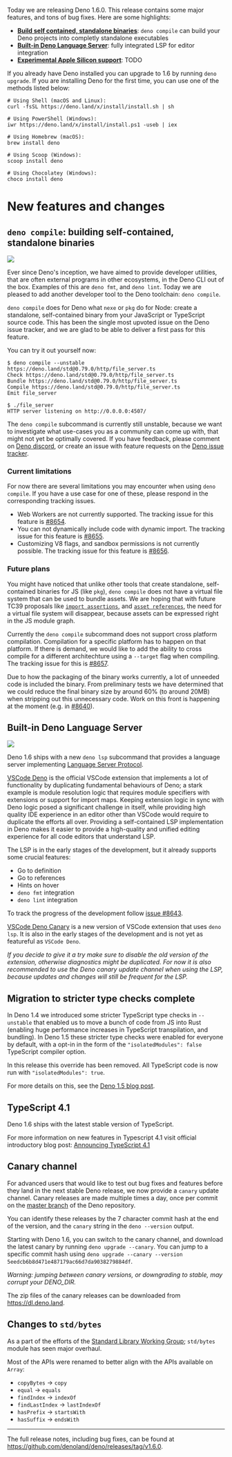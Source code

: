 Today we are releasing Deno 1.6.0. This release contains some major features,
and tons of bug fixes. Here are some highlights:

- [**Build self contained, standalone binaries**](#codedeno-compilecode-building-self-contained-standalone-binaries):
  `deno compile` can build your Deno projects into completly standalone
  executables
- [**Built-in Deno Language Server**](#built-in-deno-language-server): fully
  integrated LSP for editor integration
- [**Experimental Apple Silicon support**](#): TODO

If you already have Deno installed you can upgrade to 1.6 by running
`deno upgrade`. If you are installing Deno for the first time, you can use one
of the methods listed below:

```shell
# Using Shell (macOS and Linux):
curl -fsSL https://deno.land/x/install/install.sh | sh

# Using PowerShell (Windows):
iwr https://deno.land/x/install/install.ps1 -useb | iex

# Using Homebrew (macOS):
brew install deno

# Using Scoop (Windows):
scoop install deno

# Using Chocolatey (Windows):
choco install deno
```

# New features and changes

## `deno compile`: building self-contained, standalone binaries

<img src="/posts/v1.6/compile.gif">

Ever since Deno's inception, we have aimed to provide developer utilities, that
are often external programs in other ecosystems, in the Deno CLI out of the box.
Examples of this are `deno fmt`, and `deno lint`. Today we are pleased to add
another developer tool to the Deno toolchain: `deno compile`.

`deno compile` does for Deno what `nexe` or `pkg` do for Node: create a
standalone, self-contained binary from your JavaScript or TypeScript source
code. This has been the single most upvoted issue on the Deno issue tracker, and
we are glad to be able to deliver a first pass for this feature.

You can try it out yourself now:

```shell
$ deno compile --unstable https://deno.land/std@0.79.0/http/file_server.ts
Check https://deno.land/std@0.79.0/http/file_server.ts
Bundle https://deno.land/std@0.79.0/http/file_server.ts
Compile https://deno.land/std@0.79.0/http/file_server.ts
Emit file_server

$ ./file_server
HTTP server listening on http://0.0.0.0:4507/
```

The `deno compile` subcommand is currently still unstable, because we want to
investigate what use-cases you as a community can come up with, that might not
yet be optimally covered. If you have feedback, please comment on
[Deno discord](https://discord.gg/deno), or create an issue with feature
requests on the [Deno issue tracker](https://github.com/denoland/deno/issues).

### Current limitations

For now there are several limitations you may encounter when using
`deno compile`. If you have a use case for one of these, please respond in the
corresponding tracking issues.

- Web Workers are not currently supported. The tracking issue for this feature
  is [#8654](https://github.com/denoland/deno/issues/8654).
- You can not dynamically include code with dynamic import. The tracking issue
  for this feature is [#8655](https://github.com/denoland/deno/issues/8655).
- Customizing V8 flags, and sandbox permissions is not currently possible. The
  tracking issue for this feature is
  [#8656](https://github.com/denoland/deno/issues/8656).

### Future plans

You might have noticed that unlike other tools that create standalone,
self-contained binaries for JS (like `pkg`), `deno compile` does not have a
virtual file system that can be used to bundle assets. We are hoping that with
future TC39 proposals like
[`import assertions`](https://github.com/tc39/proposal-import-assertions), and
[`asset references`](https://github.com/tc39/proposal-asset-references), the
need for a virtual file system will disappear, because assets can be expressed
right in the JS module graph.

Currently the `deno compile` subcommand does not support cross platform
compilation. Compilation for a specific platform has to happen on that platform.
If there is demand, we would like to add the ability to cross compile for a
different architechture using a `--target` flag when compiling. The tracking
issue for this is [#8657](https://github.com/denoland/deno/issues/8657).

Due to how the packaging of the binary works currently, a lot of unneeded code
is included the binary. From preliminary tests we have determined that we could
reduce the final binary size by around 60% (to around 20MB) when stripping out
this unnecessary code. Work on this front is happening at the moment (e.g. in
[#8640](https://github.com/denoland/deno/pull/8640)).

## Built-in Deno Language Server

<img src="/posts/v1.6/lsp.gif">

Deno 1.6 ships with a new `deno lsp` subcommand that provides a language server
implementing
[Language Server Protocol](https://microsoft.github.io/language-server-protocol/).

[VSCode Deno](https://marketplace.visualstudio.com/items?itemName=denoland.vscode-deno)
is the official VSCode extension that implements a lot of functionality by
duplicating fundamental behaviours of Deno; a stark example is module resolution
logic that requires module specifiers with extensions or support for import
maps. Keeping extension logic in sync with Deno logic posed a significant
challenge in itself, while providing high quality IDE experience in an editor
other than VSCode would require to duplicate the efforts all over. Providing a
self-contained LSP implementation in Deno makes it easier to provide a
high-quality and unified editing experience for all code editors that understand
LSP.

The LSP is in the early stages of the development, but it already supports some
crucial features:

- Go to definition
- Go to references
- Hints on hover
- `deno fmt` integration
- `deno lint` integration

To track the progress of the development follow
[issue #8643](https://github.com/denoland/deno/issues/8643).

[VSCode Deno Canary](https://marketplace.visualstudio.com/items?itemName=denoland.vscode-deno-canary)
is a new version of VSCode extension that uses `deno lsp`. It is also in the
early stages of the development and is not yet as featureful as `VSCode Deno`.

_If you decide to give it a try make sure to disable the old version of the
extension, otherwise diagnostics might be duplicated. For now it is also
recommended to use the Deno canary update channel when using the LSP, because
updates and changes will still be frequent for the LSP._

## Migration to stricter type checks complete

In Deno 1.4 we introduced some stricter TypeScript type checks in `--unstable`
that enabled us to move a bunch of code from JS into Rust (enabling huge
performance increases in TypeScript transpilation, and bundling). In Deno 1.5
these stricter type checks were enabled for everyone by default, with a opt-in
in the form of the `"isolatedModules": false` TypeScript compiler option.

In this release this override has been removed. All TypeScript code is now run
with `"isolatedModules": true`.

For more details on this, see the
[Deno 1.5 blog post](https://deno.land/posts/v1.5#stricter-type-checks-in-stable).

## TypeScript 4.1

Deno 1.6 ships with the latest stable version of TypeScript.

For more information on new features in Typescript 4.1 visit official
introductory blog post:
[Announcing TypeScript 4.1](https://devblogs.microsoft.com/typescript/announcing-typescript-4-1/)

## Canary channel

For advanced users that would like to test out bug fixes and features before
they land in the next stable Deno release, we now provide a `canary` update
channel. Canary releases are made multiple times a day, once per commit on the
[master branch](https://github.com/denoland/deno/tree/master) of the Deno
repository.

You can identify these releases by the 7 character commit hash at the end of the
version, and the `canary` string in the `deno --version` output.

Starting with Deno 1.6, you can switch to the canary channel, and download the
latest canary by running `deno upgrade --canary`. You can jump to a specific
commit hash using
`deno upgrade --canary --version 5eedcb6b8d471e487179ac66d7da9038279884df`.

_Warning: jumping between canary versions, or downgrading to stable, may corrupt
your DENO_DIR._

The zip files of the canary releases can be downloaded from
https://dl.deno.land.

## Changes to `std/bytes`

As a part of the efforts of the
[Standard Library Working Group](https://github.com/denoland/deno/issues/8405);
`std/bytes` module has seen major overhaul.

Most of the APIs were renamed to better align with the APIs available on
`Array`:

- `copyBytes` -> `copy`
- `equal` -> `equals`
- `findIndex` -> `indexOf`
- `findLastIndex` -> `lastIndexOf`
- `hasPrefix` -> `startsWith`
- `hasSuffix` -> `endsWith`

---

The full release notes, including bug fixes, can be found at
https://github.com/denoland/deno/releases/tag/v1.6.0.
